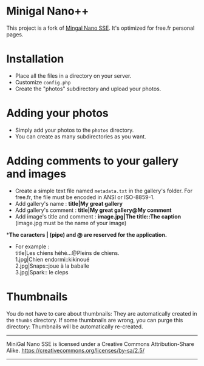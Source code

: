 Minigal Nano++
==============

This project is a fork of [Mingal Nano SSE](https://github.com/sebsauvage/MinigalNano).
It's optimized for free.fr personal pages.

Installation
============

* Place all the files in a directory on your server.
* Customize `config.php`
* Create the "photos" subdirectory and upload your photos.

Adding your photos
==================

* Simply add your photos to the `photos` directory.
* You can create as many subdirectories as you want.

Adding comments to your gallery and images
==========================================

* Create a simple text file named `metadata.txt` in the gallery's folder. For free.fr, the file must be encoded in ANSI or ISO-8859-1.
 * Add gallery's name : __title|My great gallery__
 * Add gallery's comment : __title|My great gallery@My comment__
 * Add image's title and comment : __image.jpg|The title::The caption__ (image.jpg must be the name of your image)

*__The caracters | (pipe) and @ are reserved for the application.__

* For example :<br>
title|Les chiens héhé...@Pleins de chiens.<br>
1.jpg|Chien endormi::kikinoué<br>
2.jpg|Snaps::joue à la baballe<br>
3.jpg|Spark:: le cleps<br>

Thumbnails
=========

You do not have to care about thumbnails: They are automatically created in the `thumbs` directory.
If some thumbnails are wrong, you can purge this directory: Thumbnails will be automatically re-created.

--------------------------------------------------

MiniGal Nano SSE is licensed under a Creative Commons Attribution-Share Alike.
https://creativecommons.org/licenses/by-sa/2.5/

--------------------------------------------------